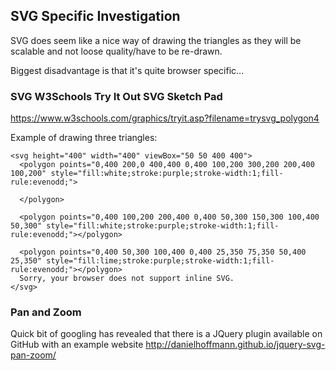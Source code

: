 ## SVG Specific Investigation ##

SVG does seem like a nice way of drawing the triangles as they will be scalable and not loose quality/have to be re-drawn.

Biggest disadvantage is that it's quite browser specific...

### SVG W3Schools Try It Out SVG Sketch Pad ###

https://www.w3schools.com/graphics/tryit.asp?filename=trysvg_polygon4

Example of drawing three triangles:

```
<svg height="400" width="400" viewBox="50 50 400 400">
  <polygon points="0,400 200,0 400,400 0,400 100,200 300,200 200,400 100,200" style="fill:white;stroke:purple;stroke-width:1;fill-rule:evenodd;">
  
  </polygon>
  
  <polygon points="0,400 100,200 200,400 0,400 50,300 150,300 100,400 50,300" style="fill:white;stroke:purple;stroke-width:1;fill-rule:evenodd;"></polygon>
  
  <polygon points="0,400 50,300 100,400 0,400 25,350 75,350 50,400 25,350" style="fill:lime;stroke:purple;stroke-width:1;fill-rule:evenodd;"></polygon>
  Sorry, your browser does not support inline SVG.
</svg>
```

### Pan and Zoom ###

Quick bit of googling has revealed that there is a JQuery plugin available on GitHub with an example website http://danielhoffmann.github.io/jquery-svg-pan-zoom/ 